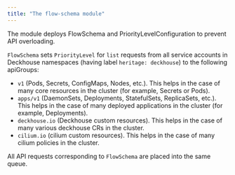 ```yaml
---
title: "The flow-schema module"
---
```


The module deploys FlowSchema and PriorityLevelConfiguration to prevent API overloading.


`FlowSchema` sets `PriorityLevel` for `list` requests from all service accounts in Deckhouse namespaces (having label `heritage: deckhouse`) to the following apiGroups:
* `v1` (Pods, Secrets, ConfigMaps, Nodes, etc.). This helps in the case of many core resources in the cluster (for example, Secrets or Pods).
* `apps/v1` (DaemonSets, Deployments, StatefulSets, ReplicaSets, etc.). This helps in the case of many deployed applications in the cluster (for example, Deployments).
* `deckhouse.io` (Deckhouse custom resources). This helps in the case of many various deckhouse CRs in the cluster.
* `cilium.io` (cilium custom resources). This helps in the case of many cilium policies in the cluster.

All API requests corresponding to `FlowSchema` are placed into the same queue.
